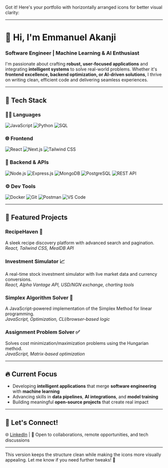 Got it! Here's your portfolio with horizontally arranged icons for better visual clarity:

---

# 👋 Hi, I'm Emmanuel Akanji  

### Software Engineer | Machine Learning & AI Enthusiast  

I'm passionate about crafting **robust, user-focused applications** and integrating **intelligent systems** to solve real-world problems. Whether it's **frontend excellence, backend optimization, or AI-driven solutions**, I thrive on writing clean, efficient code and delivering seamless experiences.  

---

## 🔧 Tech Stack  

### 👨‍💻 Languages  
![JavaScript](https://img.shields.io/badge/-JavaScript-F7DF1E?style=flat&logo=javascript&logoColor=000) ![Python](https://img.shields.io/badge/-Python-3776AB?style=flat&logo=python&logoColor=fff) ![SQL](https://img.shields.io/badge/-SQL-4479A1?style=flat&logo=mysql&logoColor=fff)  

### 🌐 Frontend  
![React](https://img.shields.io/badge/-React-61DAFB?style=flat&logo=react&logoColor=000) ![Next.js](https://img.shields.io/badge/-Next.js-000000?style=flat&logo=next.js&logoColor=fff) ![Tailwind CSS](https://img.shields.io/badge/-Tailwind-06B6D4?style=flat&logo=tailwind-css&logoColor=fff)  

### 🔧 Backend & APIs  
![Node.js](https://img.shields.io/badge/-Node.js-339933?style=flat&logo=node.js&logoColor=fff) ![Express.js](https://img.shields.io/badge/-Express.js-000000?style=flat&logo=express&logoColor=fff) ![MongoDB](https://img.shields.io/badge/-MongoDB-47A248?style=flat&logo=mongodb&logoColor=fff) ![PostgreSQL](https://img.shields.io/badge/-PostgreSQL-336791?style=flat&logo=postgresql&logoColor=fff) ![REST API](https://img.shields.io/badge/-REST%20APIs-005571?style=flat)  

### ⚙️ Dev Tools  
![Docker](https://img.shields.io/badge/-Docker-2496ED?style=flat&logo=docker&logoColor=fff) ![Git](https://img.shields.io/badge/-Git-F05032?style=flat&logo=git&logoColor=fff) ![Postman](https://img.shields.io/badge/-Postman-FF6C37?style=flat&logo=postman&logoColor=fff) ![VS Code](https://img.shields.io/badge/-VS%20Code-007ACC?style=flat&logo=visual-studio-code&logoColor=fff)  

---

## 🚀 Featured Projects  

### **RecipeHaven** 🥘  
A sleek recipe discovery platform with advanced search and pagination.  
_React, Tailwind CSS, MealDB API_  

### **Investment Simulator** 📈  
A real-time stock investment simulator with live market data and currency conversions.  
_React, Alpha Vantage API, USD/NGN exchange, charting tools_  

### **Simplex Algorithm Solver** 🔢  
A JavaScript-powered implementation of the Simplex Method for linear programming.  
_JavaScript, Optimization, CLI/browser-based logic_  

### **Assignment Problem Solver** ✅  
Solves cost minimization/maximization problems using the Hungarian method.  
_JavaScript, Matrix-based optimization_  

---

## 🔥 Current Focus  

- Developing **intelligent applications** that merge **software engineering** with **machine learning**  
- Advancing skills in **data pipelines**, **AI integrations**, and **model training**  
- Building meaningful **open-source projects** that create real impact  

---

## 🤝 Let's Connect!  

🌐 [LinkedIn](https://www.linkedin.com/in/emmanuelakanji/) | 💬 Open to collaborations, remote opportunities, and tech discussions  

---

This version keeps the structure clean while making the icons more visually appealing. Let me know if you need further tweaks! 🚀  
